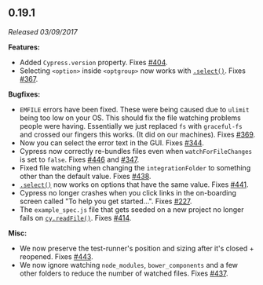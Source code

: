 ## 0.19.1

_Released 03/09/2017_

**Features:**

- Added `Cypress.version` property. Fixes
  [#404](https://github.com/cypress-io/cypress/issues/404).
- Selecting `<option>` inside `<optgroup>` now works with
  [`.select()`](/api/commands/select). Fixes
  [#367](https://github.com/cypress-io/cypress/issues/367).

**Bugfixes:**

- `EMFILE` errors have been fixed. These were being caused due to `ulimit` being
  too low on your OS. This should fix the file watching problems people were
  having. Essentially we just replaced `fs` with `graceful-fs` and crossed our
  fingers this works. (It did on our machines). Fixes
  [#369](https://github.com/cypress-io/cypress/issues/369).
- Now you can select the error text in the GUI. Fixes
  [#344](https://github.com/cypress-io/cypress/issues/344).
- Cypress now correctly re-bundles files even when `watchForFileChanges` is set
  to `false`. Fixes [#446](https://github.com/cypress-io/cypress/issues/446) and
  [#347](https://github.com/cypress-io/cypress/issues/347).
- Fixed file watching when changing the `integrationFolder` to something other
  than the default value. Fixes
  [#438](https://github.com/cypress-io/cypress/issues/438).
- [`.select()`](/api/commands/select) now works on options that have the same
  value. Fixes [#441](https://github.com/cypress-io/cypress/issues/441).
- Cypress no longer crashes when you click links in the on-boarding screen
  called "To help you get started...". Fixes
  [#227](https://github.com/cypress-io/cypress/issues/227).
- The `example_spec.js` file that gets seeded on a new project no longer fails
  on [`cy.readFile()`](/api/commands/readfile). Fixes
  [#414](https://github.com/cypress-io/cypress/issues/414).

**Misc:**

- We now preserve the test-runner's position and sizing after it's closed +
  reopened. Fixes [#443](https://github.com/cypress-io/cypress/issues/443).
- We now ignore watching `node_modules`, `bower_components` and a few other
  folders to reduce the number of watched files. Fixes
  [#437](https://github.com/cypress-io/cypress/issues/437).
